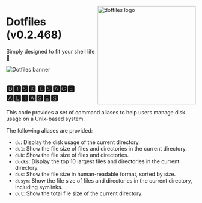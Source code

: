 <!-- markdownlint-disable MD033 MD041 MD043 -->

<img src="https://kura.pro/dotfiles/v2/images/logos/dotfiles.svg"
alt="dotfiles logo" width="261" align="right" />

<!-- markdownlint-enable MD033 MD041 -->

# Dotfiles (v0.2.468)

Simply designed to fit your shell life 🐚

![Dotfiles banner][banner]

## 🅳🅸🆂🅺 🆄🆂🅰🅶🅴 🅰🅻🅸🅰🆂🅴🆂

This code provides a set of command aliases to help users manage disk
usage on a Unix-based system.

The following aliases are provided:

- `du`: Display the disk usage of the current directory.
- `du1`: Show the file size of files and directories in the current
  directory.
- `duh`: Show the file size of files and directories.
- `ducks`: Display the top 10 largest files and directories in the
  current directory.
- `dus`: Show the file size in human-readable format, sorted by size.
- `dusym`: Show the file size of files and directories in the current
  directory, including symlinks.
- `dut`: Show the total file size of the current directory.

[banner]: https://kura.pro/dotfiles/v2/images/titles/title-dotfiles.svg
